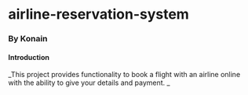 # airline-reservation-system
### By Konain
#### Introduction
_This project provides functionality to book a flight with an airline online with the ability to give your details and payment. _
